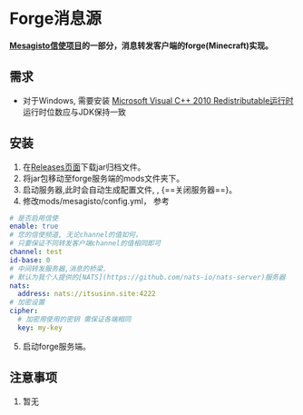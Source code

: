 # Forge消息源
**[Mesagisto信使项目](https://github.com/MeowCat-Studio/mesagisto)的一部分，消息转发客户端的forge(Minecraft)实现。**

## 需求
- 对于Windows, 需要安装 [Microsoft Visual C++ 2010 Redistributable运行时](https://www.microsoft.com/en-us/download/details.aspx?id=26999) 运行时位数应与JDK保持一致

## 安装

1. 在[Releases页面](https://github.com/MeowCat-Studio/forge-message-source/releases)下载jar归档文件。
2. 将jar包移动至forge服务端的mods文件夹下。
3. 启动服务器,此时会自动生成配置文件, , {==关闭服务器==}。
4. 修改mods/mesagisto/config.yml，
    参考
  ```yaml
  # 是否启用信使
  enable: true
  # 您的信使频道, 无论channel的值如何，
  # 只要保证不同转发客户端channel的值相同即可
  channel: test
  id-base: 0
  # 中间转发服务器,消息的桥梁.
  # 默认为我个人提供的[NATS](https://github.com/nats-io/nats-server)服务器
  nats:
    address: nats://itsusinn.site:4222
  # 加密设置
  cipher:
    # 加密用使用的密钥 需保证各端相同
    key: my-key
  ```

5. 启动forge服务端。

## 注意事项

1. 暂无
